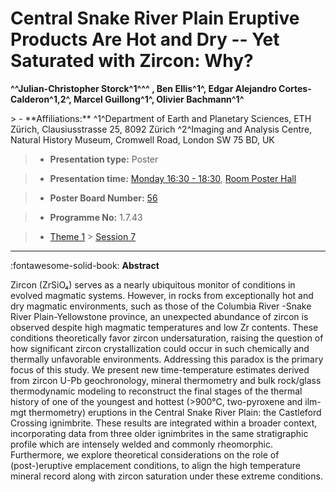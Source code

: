 # Central Snake River Plain Eruptive Products Are Hot and Dry -- Yet Saturated with Zircon: Why?

**^^Julian-Christopher Storck^1^^^ , Ben Ellis^1^, Edgar Alejandro Cortes-Calderon^1,2^, Marcel Guillong^1^, Olivier Bachmann^1^**

<!-- more -->> - **Affiliations:** ^1^Department of Earth and Planetary Sciences, ETH Zürich, Clausiusstrasse 25, 8092 Zürich ^2^Imaging and Analysis Centre, Natural History Museum, Cromwell Road, London SW 75 BD, UK

> - **Presentation type:** Poster

> - **Presentation time:** [Monday 16:30 - 18:30](../sessions_comparison.md#__tabbed_1_6), [Room Poster Hall](../maps_venue.md#__tabbed_1_1)

> - **Poster Board Number:** [56](../map_poster_boards.md#monday)

> - **Programme No:** 1.7.43

> - [Theme 1](../theme1.md) > [Session 7](../sessions/session-1-7.md)

--- 

:fontawesome-solid-book: **Abstract**

Zircon (ZrSiO₄) serves as a nearly ubiquitous monitor of conditions in evolved magmatic systems. However, in rocks from exceptionally hot and dry magmatic environments, such as those of the Columbia River -Snake River Plain-Yellowstone province, an unexpected abundance of zircon is observed despite high magmatic temperatures and low Zr contents. These conditions theoretically favor zircon undersaturation, raising the question of how significant zircon crystallization could occur in such chemically and thermally unfavorable environments. Addressing this paradox is the primary focus of this study.
We present new time-temperature estimates derived from zircon U-Pb geochronology, mineral thermometry and bulk rock/glass thermodynamic modeling to reconstruct the final stages of the thermal history of one of the youngest and hottest (>900°C, two-pyroxene and ilm-mgt thermometry) eruptions in the Central Snake River Plain: the Castleford Crossing ignimbrite. These results are integrated within a broader context, incorporating data from three older ignimbrites in the same stratigraphic profile which are intensely welded and commonly rheomorphic. Furthermore, we explore theoretical considerations on the role of (post-)eruptive emplacement conditions, to align the high temperature mineral record along with zircon saturation under these extreme conditions.

